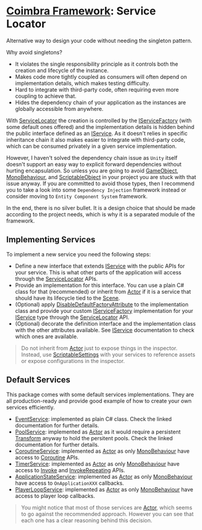 # [Coimbra Framework](Index.md): Service Locator

Alternative way to design your code without needing the singleton pattern.

Why avoid singletons?

- It violates the single responsibility principle as it controls both the creation and lifecycle of the instance.
- Makes code more tightly coupled as consumers will often depend on implementation details, which makes testing difficulty.
- Hard to integrate with third-party code, often requiring even more coupling to achieve that.
- Hides the dependency chain of your application as the instances are globally accessible from anywhere.

With [ServiceLocator] the creation is controlled by the [IServiceFactory] (with some default ones offered) and the implementation details is hidden behind the public interface defined as an [IService].
As it doesn't relies in specific inheritance chain it also makes easier to integrate with third-party code, which can be consumed privately in a given service implementation.

However, I haven't solved the dependency chain issue as `Unity` itself doesn't support an easy way to explicit forward dependencies without hurting encapsulation.
So unless you are going to avoid [GameObject], [MonoBehaviour], and [ScriptableObject] in your project you are stuck with that issue anyway.
If you are committed to avoid those types, then I recommend you to take a look into some `Dependency Injection` framework instead or consider moving to `Entity Component System` framework.

In the end, there is no silver bullet. It is a design choice that should be made according to the project needs, which is why it is a separated module of the framework.

## Implementing Services

To implement a new service you need the following steps:

- Define a new interface that extends [IService] with the public APIs for your service. This is what other parts of the application will access through the [ServiceLocator] APIs.
- Provide an implementation for this interface. You can use a plain C# class for that (recommended) or inherit from [Actor] if it is a service that should have its lifecycle tied to the [Scene].
- (Optional) apply [DisableDefaultFactoryAttribute] to the implementation class and provide your custom [IServiceFactory] implementation for your [IService] type through the [ServiceLocator] API.
- (Optional) decorate the definition interface and the implementation class with the other attributes available. See [IService] documentation to check which ones are available.

> Do not inherit from [Actor] just to expose things in the inspector. Instead, use [ScriptableSettings] with your services to reference assets or expose configurations in the inspector.

## Default Services

This package comes with some default services implementations. They are all production-ready and provide good example of how to create your own services efficiently.

- [EventService](EventService.md): implemented as plain C# class. Check the linked documentation for further details.
- [PoolService](Pooling.md#poolservice): implemented as [Actor] as it would require a persistent [Transform] anyway to hold the persitent pools. Check the linked documentation for further details.
- [CoroutineService](../Coimbra.Services.Coroutines/ICoroutineService.cs): implemented as [Actor] as only [MonoBehaviour] have access to [Coroutine] APIs.
- [TimerService](../Coimbra.Services.Timers/ITimerService.cs): implemented as [Actor] as only [MonoBehaviour] have access to [Invoke] and [InvokeRepeating] APIs.
- [ApplicationStateService](../Coimbra.Services.ApplicationStateEvents/IApplicationStateService.cs): implemented as [Actor] as only [MonoBehaviour] have access to `OnApplicationXXX` callbacks.
- [PlayerLoopService](../Coimbra.Services.PlayerLoopEvents/IPlayerLoopService.cs): implemented as [Actor] as only [MonoBehaviour] have access to player loop callbacks.

> You might notice that most of those services are [Actor], which seems to go against the recommended approach.
> However you can see that each one has a clear reasoning behind this decision.

[Actor]:<Actor.md>

[ScriptableSettings]:<ScriptableSettings.md>

[DisableDefaultFactoryAttribute]:<../Coimbra.Services/DisableDefaultFactoryAttribute.cs>

[IService]:<../Coimbra.Services/IService.cs>

[IServiceFactory]:<../Coimbra.Services/IServiceFactory.cs>

[ServiceLocator]:<../Coimbra.Services/ServiceLocator.cs>

[Coroutine]:<https://docs.unity3d.com/ScriptReference/Coroutine.html>

[GameObject]:<https://docs.unity3d.com/ScriptReference/GameObject.html>

[Invoke]:<https://docs.unity3d.com/ScriptReference/MonoBehaviour.Invoke.html>

[InvokeRepeating]:<https://docs.unity3d.com/ScriptReference/MonoBehaviour.InvokeRepeating.html>

[MonoBehaviour]:<https://docs.unity3d.com/ScriptReference/MonoBehaviour.html>

[ScriptableObject]:<https://docs.unity3d.com/ScriptReference/ScriptableObject.html>

[Scene]:<https://docs.unity3d.com/ScriptReference/SceneManagement.Scene.html>

[Transform]:<https://docs.unity3d.com/ScriptReference/Transform.html>
